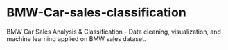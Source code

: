 # BMW-Car-sales-classification
BMW Car Sales Analysis &amp; Classification - Data cleaning, visualization, and machine learning applied on BMW sales dataset.
